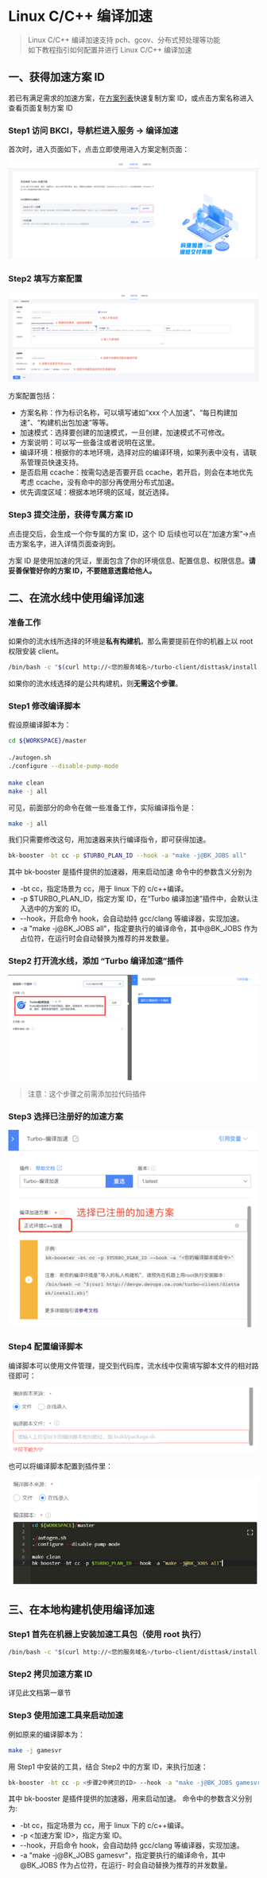 # Linux C/C++ 编译加速

> Linux C/C++ 编译加速支持 pch、gcov、分布式预处理等功能<br/>
> 如下教程指引如何配置并进行 Linux C/C++ 编译加速

## 一、获得加速方案 ID

若已有满足需求的加速方案，在[方案列表](../Services/turbo_plan_list.md)快速复制方案 ID，或点击方案名称进入查看页面复制方案 ID

### Step1 访问 BKCI，导航栏进入服务 → 编译加速

首次时，进入页面如下，点击立即使用进入方案定制页面：

![img](../assets/init_entry.png)

### Step2 填写方案配置

![img](../assets/create_plan3.png)

方案配置包括：

- 方案名称：作为标识名称，可以填写诸如“xxx 个人加速”、“每日构建加速”、“构建机出包加速”等等。
- 加速模式：选择要创建的加速模式，一旦创建，加速模式不可修改。
- 方案说明：可以写一些备注或者说明在这里。
- 编译环境：根据你的本地环境，选择对应的编译环境，如果列表中没有，请联系管理员快速支持。
- 是否启用 ccache：按需勾选是否要开启 ccache，若开启，则会在本地优先考虑 ccache，没有命中的部分再使用分布式加速。
- 优先调度区域：根据本地环境的区域，就近选择。

### Step3 提交注册，获得专属方案 ID

点击提交后，会生成一个你专属的方案 ID，这个 ID 后续也可以在“加速方案”→点击方案名字，进入详情页面查询到。

方案 ID 是使用加速的凭证，里面包含了你的环境信息、配置信息、权限信息。**请妥善保管好你的方案 ID，不要随意透露给他人。**

## 二、在流水线中使用编译加速

### 准备工作

如果你的流水线所选择的环境是**私有构建机**，那么需要提前在你的机器上以 root 权限安装 client。

```bash
/bin/bash -c "$(curl http://<您的服务域名>/turbo-client/disttask/install.sh)"
```

如果你的流水线选择的是公共构建机，则**无需这个步骤**。

### Step1 修改编译脚本

假设原编译脚本为：

```bash
cd ${WORKSPACE}/master

./autogen.sh
./configure --disable-pump-mode

make clean
make -j all
```

可见，前面部分的命令在做一些准备工作，实际编译指令是：

```bash
make -j all
```

我们只需要修改这句，用加速器来执行编译指令，即可获得加速。

```bash
bk-booster -bt cc -p $TURBO_PLAN_ID --hook -a "make -j@BK_JOBS all"
```

其中 bk-booster 是插件提供的加速器，用来启动加速
命令中的参数含义分别为

- -bt cc，指定场景为 cc，用于 linux 下的 c/c++编译。
- -p $TURBO_PLAN_ID，指定方案 ID，在“Turbo 编译加速”插件中，会默认注入选中的方案的 ID。
- --hook，开启命令 hook，会自动劫持 gcc/clang 等编译器，实现加速。
- -a "make -j@BK_JOBS all"，指定要执行的编译命令，其中@BK_JOBS 作为占位符，在运行时会自动替换为推荐的并发数量。

### Step2 打开流水线，添加 “Turbo 编译加速”插件

![img](../assets/use_turbo2.png)

> 注意：这个步骤之前需添加拉代码插件

### Step3 选择已注册好的加速方案

![img](../assets/use_turbo4.png)

### Step4 配置编译脚本

编译脚本可以使用文件管理，提交到代码库，流水线中仅需填写脚本文件的相对路径即可：

![img](../assets/use_turbo5.png)

也可以将编译脚本配置到插件里：

![img](../assets/use_turbo6.png)

## 三、在本地构建机使用编译加速

### Step1  首先在机器上安装加速工具包（使用 root 执行）

```bash
/bin/bash -c "$(curl http://<您的服务域名>/turbo-client/disttask/install.sh)"
```

### Step2 拷贝加速方案 ID

详见此文档第一章节

### Step3 使用加速工具来启动加速

例如原来的编译脚本为：

```bash
make -j gamesvr
```

用 Step1 中安装的工具，结合 Step2 中的方案 ID，来执行加速：

```bash
bk-booster -bt cc -p <步骤2中拷贝的ID> --hook -a "make -j@BK_JOBS gamesvr"
```

其中 bk-booster 是插件提供的加速器，用来启动加速。
命令中的参数含义分别为:

- -bt cc，指定场景为 cc，用于 linux 下的 c/c++编译。
- -p <加速方案 ID>，指定方案 ID。
- --hook，开启命令 hook，会自动劫持 gcc/clang 等编译器，实现加速。
- -a "make -j@BK_JOBS gamesvr"，指定要执行的编译命令，其中@BK_JOBS 作为占位符，在运行- 时会自动替换为推荐的并发数量。
